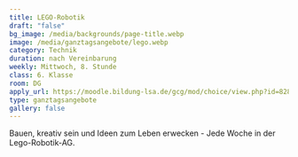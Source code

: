 ```yaml
---
title: LEGO-Robotik
draft: "false"
bg_image: /media/backgrounds/page-title.webp
image: /media/ganztagsangebote/lego.webp
category: Technik
duration: nach Vereinbarung
weekly: Mittwoch, 8. Stunde
class: 6. Klasse
room: DG
apply_url: https://moodle.bildung-lsa.de/gcg/mod/choice/view.php?id=828
type: ganztagsangebote
gallery: false
---
```

Bauen, kreativ sein und Ideen zum Leben erwecken - Jede Woche in der Lego-Robotik-AG.
